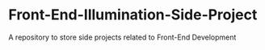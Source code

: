 # Front-End-Illumination-Side-Project
A repository to store side projects related to Front-End Development
